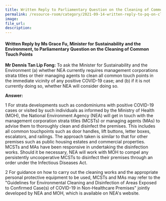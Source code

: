 ```yaml
---  
title: Written Reply to Parliamentary Question on the Cleaning of Common Touch Points by Ms Grace Fu, Minister for Sustainability and the Environment  
permalink: /resource-room/category/2021-09-14-written-reply-to-pq-on-cleaning-common-touch-points/  
image:  
file_url:  
description:  
---  
```


#### Written Reply by Ms Grace Fu, Minister for Sustainability and the Environment, to Parliamentary Question on the Cleaning of Common Touch Points   

**Mr Dennis Tan Lip Fong:** To ask the Minister for Sustainability and the Environment (a) whether NEA currently requires management corporations strata titles or their managing agents to clean all common touch points in the immediate vicinity of any positive COVID-19 case; and (b) if it is not currently doing so, whether NEA will consider doing so.

**Answer:**

1 For strata developments such as condominiums with positive COVID-19 cases or visited by such individuals as informed by the Ministry of Health (MOH), the National Environment Agency (NEA) will get in touch with the management corporation strata titles (MCSTs) or managing agents (MAs) to advise them to thoroughly clean and disinfect the premises. This includes all common touchpoints such as door handles, lift buttons, letter boxes, escalators, and railings. The approach taken is similar to that for other premises such as public housing estates and commercial properties. MCSTs and MAs have been responsive in undertaking the disinfection works. Should it be necessary, NEA will work with MOH to compel any persistently uncooperative MCSTs to disinfect their premises through an order under the Infectious Diseases Act.

2 For guidance on how to carry out the cleaning works and the appropriate personal protective equipment to be used, MCSTs and MAs may refer to the &quot;Guidelines for Environmental Cleaning and Disinfection of Areas Exposed to Confirmed Case(s) of COVID-19 in Non-Healthcare Premises&quot; jointly developed by NEA and MOH, which is available on NEA&#39;s website.

